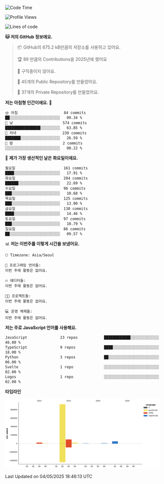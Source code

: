 <!--START_SECTION:waka-->
![Code Time](http://img.shields.io/badge/Code%20Time-131%20hrs%204%20mins-blue)

![Profile Views](http://img.shields.io/badge/Profile%20Views-0-blue)

![Lines of code](https://img.shields.io/badge/%EC%A0%80%EB%8A%94%20%EC%97%AC%ED%83%9C%EA%B9%8C%EC%A7%80%20-1.1%20million%20%EC%A4%84%EC%9D%98%20%EC%BD%94%EB%93%9C%EB%A5%BC%20%EC%9E%91%EC%84%B1%ED%96%88%EC%96%B4%EC%9A%94.-blue)

**🐱 저의 GitHub 정보에요.** 

> 📦 GitHub의 675.2 kB만큼의 저장소를 사용하고 있어요. 
 > 
> 🏆 89 만큼의 Contributions을 2025년에 했어요
 > 
> 🚫 구직중이지 않아요.
 > 
> 📜 45개의 Public Repository를 만들었어요. 
 > 
> 🔑 37개의 Private Repository를 만들었어요. 
 > 
**저는 아침형 인간이에요. 🐤** 

```text
🌞 아침                     84 commits          ██░░░░░░░░░░░░░░░░░░░░░░░   09.34 % 
🌆 낮　                     574 commits         ████████████████░░░░░░░░░   63.85 % 
🌃 저녁                     239 commits         ███████░░░░░░░░░░░░░░░░░░   26.59 % 
🌙 밤　                     2 commits           ░░░░░░░░░░░░░░░░░░░░░░░░░   00.22 % 
```
📅 **제가 가장 생산적인 날은 화요일이에요.** 

```text
월요일                      161 commits         ████░░░░░░░░░░░░░░░░░░░░░   17.91 % 
화요일                      204 commits         ██████░░░░░░░░░░░░░░░░░░░   22.69 % 
수요일                      96 commits          ███░░░░░░░░░░░░░░░░░░░░░░   10.68 % 
목요일                      125 commits         ███░░░░░░░░░░░░░░░░░░░░░░   13.90 % 
금요일                      130 commits         ████░░░░░░░░░░░░░░░░░░░░░   14.46 % 
토요일                      97 commits          ███░░░░░░░░░░░░░░░░░░░░░░   10.79 % 
일요일                      86 commits          ██░░░░░░░░░░░░░░░░░░░░░░░   09.57 % 
```


📊 **저는 이번주를 이렇게 시간을 보냈어요.** 

```text
🕑︎ Timezone: Asia/Seoul

💬 프로그래밍 언어들: 
이번 주에 활동은 없어요.

🔥 에디터들: 
이번 주에 활동은 없어요.

🐱‍💻 프로젝트들: 
이번 주에 활동은 없어요.

💻 운영 체제들: 
이번 주에 활동은 없어요.
```

**저는 주로 JavaScript 언어를 사용해요.** 

```text
JavaScript               23 repos            ████████████░░░░░░░░░░░░░   46.00 % 
TypeScript               9 repos             ████░░░░░░░░░░░░░░░░░░░░░   18.00 % 
Python                   3 repos             ██░░░░░░░░░░░░░░░░░░░░░░░   06.00 % 
Svelte                   1 repo              ░░░░░░░░░░░░░░░░░░░░░░░░░   02.00 % 
Logos                    1 repo              ░░░░░░░░░░░░░░░░░░░░░░░░░   02.00 % 
```



**타임라인**

![Lines of Code chart](https://raw.githubusercontent.com/project-dy/project-dy/main/assets/bar_graph.png)


 Last Updated on 04/05/2025 18:46:13 UTC
<!--END_SECTION:waka-->

